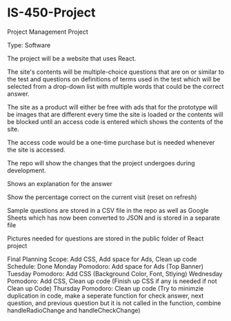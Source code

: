 # IS-450-Project
Project Management Project

Type: Software

The project will be a website that uses React. 

The site's contents will be multiple-choice questions that are on or similar to the test and questions on definitions of terms used in the test which will be selected from a drop-down list with multiple words that could be the correct answer. 

The site as a product will either be free with ads that for the prototype will be images that are different every time the site is loaded or the contents will be blocked until an access code is entered which shows the contents of the site. 

The access code would be a one-time purchase but is needed whenever the site is accessed.

The repo will show the changes that the project undergoes during development.

Shows an explanation for the answer

Show the percentage correct on the current visit (reset on refresh)

Sample questions are  stored in a CSV file in the repo as well as Google Sheets which has now been converted to JSON and is stored in a separate file

Pictures needed for questions are stored in the public folder of React project


Final Planning
Scope: Add CSS, Add space for Ads, Clean up code
Schedule: 
Done Monday Pomodoro: Add space for Ads (Top Banner)
Tuesday Pomodoro: Add CSS (Background Color, Font, Stlying)
Wednesday Pomodoro: Add CSS, Clean up code (Finish up CSS if any is needed if not Clean up Code)
Thursday Pomodoro: Clean up code (Try to minimzie duplication in code, make a seperate function for check answer, next question, and previous question but it is not called in the function, combine handleRadioChange and handleCheckChange)

